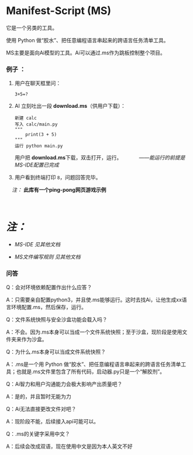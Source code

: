 # Manifest-Script (MS)

它是一个另类的工具。

使用 Python 做“胶水”、把任意编程语言串起来的跨语言任务清单工具。

MS主要是面向Ai模型的工具。Ai可以通过.ms作为跳板控制整个项目。

### 例子 ：

1. 用户在聊天框里问：  
   
   ```
   3+5=?
   ```

2. AI 立刻吐出一段 **download.ms**（供用户下载）：  
   
   ```
   新建 calc
   写入 calc/main.py
   """
       print(3 + 5)
   """
   运行 python main.py
   ```
   
   用户把 **download.ms**下载，双击打开，运行。            *——能运行的前提是MS-IDE配置已完成*

3. 用户看到终端打印 `8`，问题回答完毕。

    *注：* **此库有一个ping-pong网页游戏示例**

 

# *注：*

- *MS-IDE 见其他文档*

- *MS文件编写规则 见其他文档*

  

### 问答

Q：会对环境依赖配置作出什么应答？

A：只需要亲自配置python3，并且使.ms能够运行。这时去找Ai，让他生成xx语言环境配置.ms，然后保存，运行。

Q：文件系统快照与安全沙盒功能会载入吗？

A：不会。因为.ms本身可以当成一个文件系统快照；至于沙盒，现阶段是使用文件夹来作为沙盒。

Q：为什么.ms本身可以当成文件系统快照？

A：.ms是一个用 Python 做“胶水”、把任意编程语言串起来的跨语言任务清单工具；也就是.ms文件里包含了所有代码，启动器.py只是一个“解胶剂”。

Q：Ai智力和用户沟通能力会极大影响产出质量吧？

A：是的，并且暂时无能为力

Q：Ai无法直接更改文件对吧？

A：现阶段不能，后续接入api可能可以。

Q：.ms的关键字采用中文？

A：后续会改成双语，现在使用中文是因为本人英文不好
